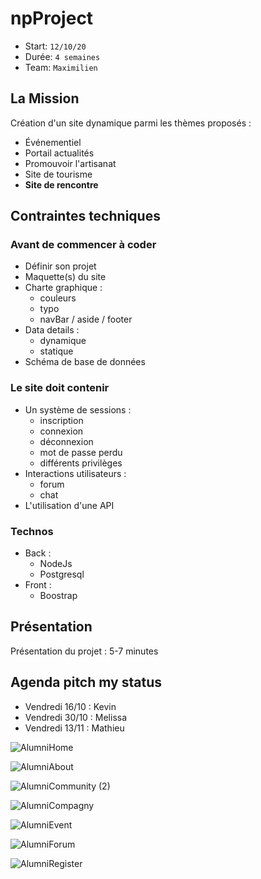 # npProject

- Start: `12/10/20`
- Durée: `4 semaines`
- Team: `Maximilien`

## La Mission

Création d'un site dynamique parmi les thèmes proposés :

- Événementiel 
- Portail actualités
- Promouvoir l'artisanat 
- Site de tourisme 
- **Site de rencontre**

## Contraintes techniques

### Avant de commencer à coder 

- Définir son projet
- Maquette(s) du site
- Charte graphique :
	* couleurs
	* typo
	* navBar / aside / footer
- Data details :
	* dynamique
	* statique
- Schéma de base de données 

### Le site doit contenir

- Un système de sessions : 
	* inscription
	* connexion
	* déconnexion
	* mot de passe perdu
	* différents privilèges
- Interactions utilisateurs :
	* forum
	* chat
- L'utilisation d'une API

### Technos

* Back : 
	- NodeJs
	- Postgresql
* Front :
	- Boostrap

## Présentation

Présentation du projet : 5-7 minutes

## Agenda pitch my status

- Vendredi 16/10 : Kevin
- Vendredi 30/10 : Melissa
- Vendredi 13/11 : Mathieu

![AlumniHome](https://user-images.githubusercontent.com/66436868/95850344-f8f0af80-0d50-11eb-82fc-b4a6c0bda36f.jpg)

![AlumniAbout](https://user-images.githubusercontent.com/66436868/95850360-0312ae00-0d51-11eb-943c-7d49dd8c5c00.jpg)

![AlumniCommunity (2)](https://user-images.githubusercontent.com/66436868/95850631-70264380-0d51-11eb-908e-a076a9c6b852.jpg)

![AlumniCompagny](https://user-images.githubusercontent.com/66436868/95850440-24739a00-0d51-11eb-8c22-700273732857.jpg)

![AlumniEvent](https://user-images.githubusercontent.com/66436868/95850464-2c333e80-0d51-11eb-91f3-fcb9a77bc497.jpg)

![AlumniForum](https://user-images.githubusercontent.com/66436868/95850503-36edd380-0d51-11eb-90b3-b4b440521859.jpg)

![AlumniRegister](https://user-images.githubusercontent.com/66436868/95850523-3d7c4b00-0d51-11eb-9e3a-1ad58c4f6e5f.jpg)

